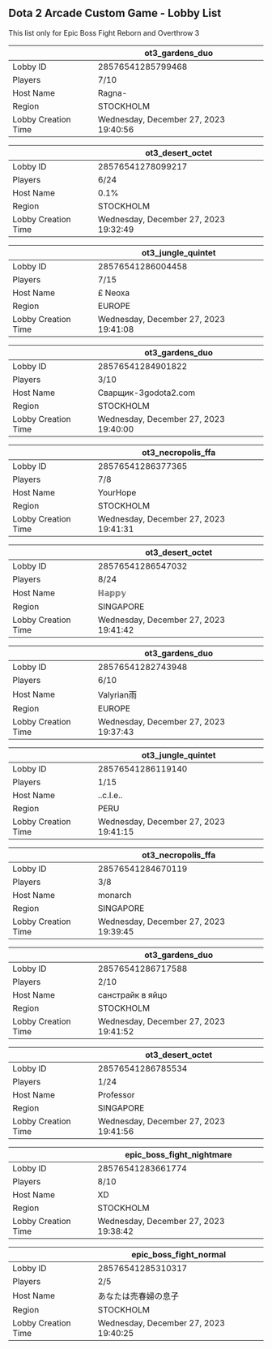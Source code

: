 ## Dota 2 Arcade Custom Game - Lobby List

This list only for Epic Boss Fight Reborn and Overthrow 3

|  | ot3_gardens_duo |
| ------ | ------ |
| Lobby ID | 28576541285799468 |
| Players | 7/10 |
| Host Name | Ragna- |
| Region | STOCKHOLM |
| Lobby Creation Time | Wednesday, December 27, 2023 19:40:56 |


|  | ot3_desert_octet |
| ------ | ------ |
| Lobby ID | 28576541278099217 |
| Players | 6/24 |
| Host Name | 0.1% |
| Region | STOCKHOLM |
| Lobby Creation Time | Wednesday, December 27, 2023 19:32:49 |


|  | ot3_jungle_quintet |
| ------ | ------ |
| Lobby ID | 28576541286004458 |
| Players | 7/15 |
| Host Name | £ Neoxa |
| Region | EUROPE |
| Lobby Creation Time | Wednesday, December 27, 2023 19:41:08 |


|  | ot3_gardens_duo |
| ------ | ------ |
| Lobby ID | 28576541284901822 |
| Players | 3/10 |
| Host Name | Сварщик-3godota2.com |
| Region | STOCKHOLM |
| Lobby Creation Time | Wednesday, December 27, 2023 19:40:00 |


|  | ot3_necropolis_ffa |
| ------ | ------ |
| Lobby ID | 28576541286377365 |
| Players | 7/8 |
| Host Name | YourHope |
| Region | STOCKHOLM |
| Lobby Creation Time | Wednesday, December 27, 2023 19:41:31 |


|  | ot3_desert_octet |
| ------ | ------ |
| Lobby ID | 28576541286547032 |
| Players | 8/24 |
| Host Name | ℍ𝕒𝕡𝕡𝕪 |
| Region | SINGAPORE |
| Lobby Creation Time | Wednesday, December 27, 2023 19:41:42 |


|  | ot3_gardens_duo |
| ------ | ------ |
| Lobby ID | 28576541282743948 |
| Players | 6/10 |
| Host Name | Valyrian雨 |
| Region | EUROPE |
| Lobby Creation Time | Wednesday, December 27, 2023 19:37:43 |


|  | ot3_jungle_quintet |
| ------ | ------ |
| Lobby ID | 28576541286119140 |
| Players | 1/15 |
| Host Name | ..c.I.e.. |
| Region | PERU |
| Lobby Creation Time | Wednesday, December 27, 2023 19:41:15 |


|  | ot3_necropolis_ffa |
| ------ | ------ |
| Lobby ID | 28576541284670119 |
| Players | 3/8 |
| Host Name | monarch |
| Region | SINGAPORE |
| Lobby Creation Time | Wednesday, December 27, 2023 19:39:45 |


|  | ot3_gardens_duo |
| ------ | ------ |
| Lobby ID | 28576541286717588 |
| Players | 2/10 |
| Host Name | санстрайк в яйцо |
| Region | STOCKHOLM |
| Lobby Creation Time | Wednesday, December 27, 2023 19:41:52 |


|  | ot3_desert_octet |
| ------ | ------ |
| Lobby ID | 28576541286785534 |
| Players | 1/24 |
| Host Name | Professor |
| Region | SINGAPORE |
| Lobby Creation Time | Wednesday, December 27, 2023 19:41:56 |


|  | epic_boss_fight_nightmare |
| ------ | ------ |
| Lobby ID | 28576541283661774 |
| Players | 8/10 |
| Host Name | XD |
| Region | STOCKHOLM |
| Lobby Creation Time | Wednesday, December 27, 2023 19:38:42 |


|  | epic_boss_fight_normal |
| ------ | ------ |
| Lobby ID | 28576541285310317 |
| Players | 2/5 |
| Host Name | あなたは売春婦の息子 |
| Region | STOCKHOLM |
| Lobby Creation Time | Wednesday, December 27, 2023 19:40:25 |


